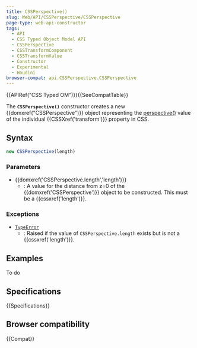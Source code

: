 ```yaml
---
title: CSSPerspective()
slug: Web/API/CSSPerspective/CSSPerspective
page-type: web-api-constructor
tags:
  - API
  - CSS Typed Object Model API
  - CSSPerspective
  - CSSTransformComponent
  - CSSTransformValue
  - Constructor
  - Experimental
  - Houdini
browser-compat: api.CSSPerspective.CSSPerspective
---
```


{{APIRef("CSS Typed OM")}}{{SeeCompatTable}}

The **`CSSPerspective()`** constructor creates
a new {{domxref("CSSPerspective")}} object representing the [perspective()](/en-US/docs/Web/CSS/transform-function/perspective) value of
the individual {{CSSXref('transform')}} property in CSS.

## Syntax

```js
new CSSPerspective(length)
```

### Parameters

- {{domxref('CSSPerspective.length','length')}}
  - : A value for the distance from z=0 of the {{domxref('CSSPerspective')}} object to be
    constructed. This must be a {{cssxref('length')}}.

### Exceptions

- [`TypeError`](/en-US/docs/Web/JavaScript/Reference/Global_Objects/TypeError)
  - : Raised if the value of `CSSPerspective.length` exists but is not a
    {{cssxref('length')}}.

## Examples

To do

## Specifications

{{Specifications}}

## Browser compatibility

{{Compat}}
